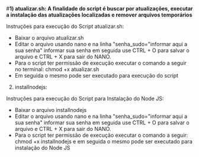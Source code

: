 #**1) atualizar.sh: A finalidade do script é buscar por atualizações, executar a instalação das atualizações localizadas e remover arquivos temporários**

Instruções para execução do Script atualizar.sh:
- Baixar o arquivo atualizar.sh
- Editar o arquivo usando nano e na linha "senha_sudo="informar aqui a sua senha" informar sua senha em seguida use CTRL + O para salvar o arquivo e CTRL + X para sair do NANO. 
- Para o script ter permissão de execução executar o comando a seguir no terminal: chmod +x atualizar.sh
- Em seguida o mesmo pode ser executado para execução do script

2) installnodejs:

Instruções para execução do Script para Instalação do Node JS:
- Baixar o arquivo installnodejs
- Editar o arquivo usando nano e na linha "senha_sudo="informar aqui a sua senha" informar sua senha em seguida use CTRL + O para salvar o arquivo e CTRL + X para sair do NANO.
- Para o script ter permissão de execução executar o comando a seguir: chmod +x installnodejs e em seguida o mesmo pode ser executado para instalação do Node JS
